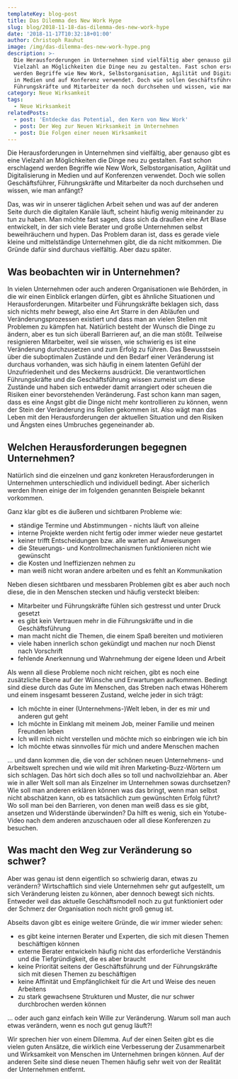 ```yaml
---
templateKey: blog-post
title: Das Dilemma des New Work Hype
slug: blog/2018-11-18-das-dilemma-des-new-work-hype
date: '2018-11-17T10:32:18+01:00'
author: Christoph Rauhut
image: /img/das-dilemma-des-new-work-hype.png
description: >-
  Die Herausforderungen in Unternehmen sind vielfältig aber genauso gibt es eine
  Vielzahl an Möglichkeiten die Dinge neu zu gestalten. Fast schon erschlagend
  werden Begriffe wie New Work, Selbstorganisation, Agilität und Digitalisierung
  in Medien und auf Konferenz verwendet. Doch wie sollen Geschäftsführer,
  Führungskräfte und Mitarbeiter da noch durchsehen und wissen, wie man anfängt?
category: Neue Wirksamkeit
tags:
  - Neue Wirksamkeit
relatedPosts:
  - post: 'Entdecke das Potential, den Kern von New Work'
  - post: Der Weg zur Neuen Wirksamkeit im Unternehmen
  - post: Die Folgen einer neuen Wirksamkeit
---
```

Die Herausforderungen in Unternehmen sind vielfältig, aber genauso gibt es eine Vielzahl an Möglichkeiten die Dinge neu zu gestalten. Fast schon erschlagend werden Begriffe wie New Work, Selbstorganisation, Agilität und Digitalisierung in Medien und auf Konferenzen verwendet. Doch wie sollen Geschäftsführer, Führungskräfte und Mitarbeiter da noch durchsehen und wissen, wie man anfängt?

Das, was wir in unserer täglichen Arbeit sehen und was auf der anderen Seite durch die digitalen Kanäle läuft, scheint häufig wenig miteinander zu tun zu haben. Man möchte fast sagen, dass sich da draußen eine Art Blase entwickelt, in der sich viele Berater und große Unternehmen selbst beweihräuchern und hypen. Das Problem daran ist, dass es gerade viele kleine und mittelständige Unternehmen gibt, die da nicht mitkommen. Die Gründe dafür sind durchaus vielfältig. Aber dazu später.

## Was beobachten wir in Unternehmen?

In vielen Unternehmen oder auch anderen Organisationen wie Behörden, in die wir einen Einblick erlangen dürfen, gibt es ähnliche Situationen und Herausforderungen. Mitarbeiter und Führungskräfte beklagen sich, dass sich nichts mehr bewegt, also eine Art Starre in den Abläufen und Veränderungsprozessen existiert und dass man an vielen Stellen mit Problemen zu kämpfen hat. Natürlich besteht der Wunsch die Dinge zu ändern, aber es tun sich überall Barrieren auf, an die man stößt. Teilweise resignieren Mitarbeiter, weil sie wissen, wie schwierig es ist eine Veränderung durchzusetzen und zum Erfolg zu führen. Das Bewusstsein über die suboptimalen Zustände und den Bedarf einer Veränderung ist durchaus vorhanden, was sich häufig in einem latenten Gefühl der Unzufriedenheit und des Meckerns ausdrückt. Die verantwortlichen Führungskräfte und die Geschäftsführung wissen zumeist um diese Zustände und haben sich entweder damit arrangiert oder scheuen die Risiken einer bevorstehenden Veränderung. Fast schon kann man sagen, dass es eine Angst gibt die Dinge nicht mehr kontrollieren zu können, wenn der Stein der Veränderung ins Rollen gekommen ist. Also wägt man das Leben mit den Herausforderungen der aktuellen Situation und den Risiken und Ängsten eines Umbruches gegeneinander ab. 

## Welchen Herausforderungen begegnen Unternehmen?

Natürlich sind die einzelnen und ganz konkreten Herausforderungen in Unternehmen unterschiedlich und individuell bedingt. Aber sicherlich werden Ihnen einige der im folgenden genannten Beispiele bekannt vorkommen. 

Ganz klar gibt es die äußeren und sichtbaren Probleme wie:

* ständige Termine und Abstimmungen - nichts läuft von alleine
* interne Projekte werden nicht fertig oder immer wieder neue gestartet
* keiner trifft Entscheidungen bzw. alle warten auf Anweisungen
* die Steuerungs- und Kontrollmechanismen funktionieren nicht wie gewünscht
* die Kosten und Ineffizienzen nehmen zu
* man weiß nicht woran andere arbeiten und es fehlt an Kommunikation

Neben diesen sichtbaren und messbaren Problemen gibt es aber auch noch diese, die in den Menschen stecken und häufig versteckt bleiben: 

* Mitarbeiter und Führungskräfte fühlen sich gestresst und unter Druck gesetzt
* es gibt kein Vertrauen mehr in die Führungskräfte und in die Geschäftsführung
* man macht nicht die Themen, die einem Spaß bereiten und motivieren
* viele haben innerlich schon gekündigt und machen nur noch Dienst nach Vorschrift
* fehlende Anerkennung und Wahrnehmung der eigene Ideen und Arbeit

Als wenn all diese Probleme noch nicht reichen, gibt es noch eine zusätzliche Ebene auf der Wünsche und Erwartungen aufkommen. Bedingt sind diese durch das Gute im Menschen, das Streben nach etwas Höherem und einem insgesamt besseren Zustand, welche jeder in sich trägt:

* Ich möchte in einer (Unternehmens-)Welt leben, in der es mir und anderen gut geht
* Ich möchte in Einklang mit meinem Job, meiner Familie und meinen Freunden leben
* Ich will mich nicht verstellen und möchte mich so einbringen wie ich bin
* Ich möchte etwas sinnvolles für mich und andere Menschen machen

… und dann kommen die, die von der schönen neuen Unternehmens- und Arbeitswelt sprechen und wie wild mit ihren Marketing-Buzz-Wörtern um sich schlagen. Das hört sich doch alles so toll und nachvollziehbar an. Aber wie in aller Welt soll man als Einzelner im Unternehmen sowas durchsetzen? Wie soll man anderen erklären können was das bringt, wenn man selbst nicht abschätzen kann, ob es tatsächlich zum gewünschten Erfolg führt? Wo soll man bei den Barrieren, von denen man weiß dass es sie gibt, ansetzen und Widerstände überwinden? Da hilft es wenig, sich ein Yotube-Video nach dem anderen anzuschauen oder all diese Konferenzen zu besuchen. 

## Was macht den Weg zur Veränderung so schwer?

Aber was genau ist denn eigentlich so schwierig daran, etwas zu verändern? Wirtschaftlich sind viele Unternehmen sehr gut aufgestellt, um sich Veränderung leisten zu können, aber dennoch bewegt sich nichts. Entweder weil das aktuelle Geschäftsmodell noch zu gut funktioniert oder der Schmerz der Organisation noch nicht groß genug ist. 

Abseits davon gibt es einige weitere Gründe, die wir immer wieder sehen:

* es gibt keine internen Berater und Experten, die sich mit diesen Themen beschäftigen können
* externe Berater entwickeln häufig nicht das erforderliche Verständnis und die Tiefgründigkeit, die es aber braucht
* keine Priorität seitens der Geschäftsführung und der Führungskräfte sich mit diesen Themen zu beschäftigen
* keine Affinität und Empfänglichkeit für die Art und Weise des neuen Arbeitens
* zu stark gewachsene Strukturen und Muster, die nur schwer durchbrochen werden können

… oder auch ganz einfach kein Wille zur Veränderung. Warum soll man auch etwas verändern, wenn es noch gut genug läuft?!

Wir sprechen hier von einem Dilemma. Auf der einen Seiten gibt es die vielen guten Ansätze, die wirklich eine Verbesserung der Zusammenarbeit und Wirksamkeit von Menschen im Unternehmen bringen können. Auf der anderen Seite sind diese neuen Themen häufig sehr weit von der Realität der Unternehmen entfernt.
